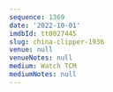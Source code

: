 ```yaml
---
sequence: 1369
date: '2022-10-01'
imdbId: tt0027445
slug: china-clipper-1936
venue: null
venueNotes: null
medium: Watch TCM
mediumNotes: null
---
```


